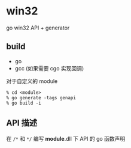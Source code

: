 # win32
go win32 API + generator

## build

* go
* gcc (如果需要 cgo 实现回调)

对于自定义的 module
```
% cd <module>
% go generate -tags genapi
% go build -i
```

## API 描述
在 `/*` 和 `*/` 编写 **module**.dll 下 API 的 go 函数声明

